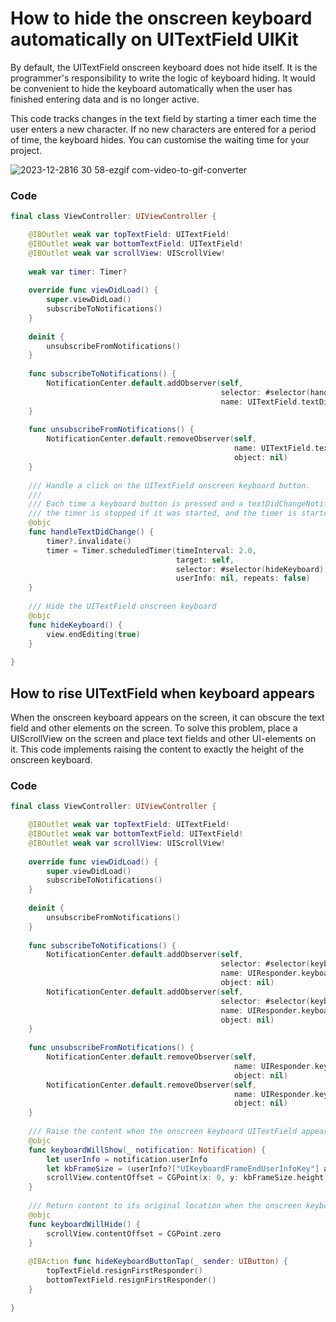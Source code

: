 # How to hide the onscreen keyboard automatically on UITextField UIKit

By default, the UITextField onscreen keyboard does not hide itself. It is the programmer's responsibility to write the logic of keyboard hiding. 
It would be convenient to hide the keyboard automatically when the user has finished entering data and is no longer active.

This code tracks changes in the text field by starting a timer each time the user enters a new character. If no new characters are entered for a period of time, the keyboard hides. You can customise the waiting time for your project.

![2023-12-2816 30 58-ezgif com-video-to-gif-converter](https://github.com/Konst-Is/HideKeyboardAutomatically/assets/125888284/1c467426-bb58-4a28-8aed-9a4dc40428b5)

### Code

```swift
final class ViewController: UIViewController {

    @IBOutlet weak var topTextField: UITextField!
    @IBOutlet weak var bottomTextField: UITextField!
    @IBOutlet weak var scrollView: UIScrollView!
    
    weak var timer: Timer?
    
    override func viewDidLoad() {
        super.viewDidLoad()
        subscribeToNotifications()
    }
    
    deinit {
        unsubscribeFromNotifications()
    }
    
    func subscribeToNotifications() {
        NotificationCenter.default.addObserver(self,
                                               selector: #selector(handleTextDidChange),
                                               name: UITextField.textDidChangeNotification, object: nil)
    }
    
    func unsubscribeFromNotifications() {
        NotificationCenter.default.removeObserver(self,
                                                  name: UITextField.textDidChangeNotification ,
                                                  object: nil)
    }
    
    /// Handle a click on the UITextField onscreen keyboard button.
    ///
    /// Each time a keyboard button is pressed and a textDidChangeNotification notification is received,
    /// the timer is stopped if it was started, and the timer is started again, which calls the hideKeyboard() method via timeInterval.
    @objc
    func handleTextDidChange() {
        timer?.invalidate()
        timer = Timer.scheduledTimer(timeInterval: 2.0,
                                     target: self,
                                     selector: #selector(hideKeyboard),
                                     userInfo: nil, repeats: false)
    }
    
    /// Hide the UITextField onscreen keyboard
    @objc
    func hideKeyboard() {
        view.endEditing(true)
    }
    
}
```

## How to rise UITextField when keyboard appears

When the onscreen keyboard appears on the screen, it can obscure the text field and other elements on the screen. To solve this problem, place a UIScrollView on the screen and place text fields and other UI-elements on it. 
This code implements raising the content to exactly the height of the onscreen keyboard.

### Code

```swift
final class ViewController: UIViewController {

    @IBOutlet weak var topTextField: UITextField!
    @IBOutlet weak var bottomTextField: UITextField!
    @IBOutlet weak var scrollView: UIScrollView!
    
    override func viewDidLoad() {
        super.viewDidLoad()
        subscribeToNotifications()
    }
    
    deinit {
        unsubscribeFromNotifications()
    }
    
    func subscribeToNotifications() {
        NotificationCenter.default.addObserver(self,
                                               selector: #selector(keyboardWillShow),
                                               name: UIResponder.keyboardWillShowNotification,
                                               object: nil)
        NotificationCenter.default.addObserver(self,
                                               selector: #selector(keyboardWillHide),
                                               name: UIResponder.keyboardWillHideNotification,
                                               object: nil)
    }
    
    func unsubscribeFromNotifications() {
        NotificationCenter.default.removeObserver(self,
                                                  name: UIResponder.keyboardWillChangeFrameNotification,
                                                  object: nil)
        NotificationCenter.default.removeObserver(self,
                                                  name: UIResponder.keyboardWillHideNotification,
                                                  object: nil)
    }
    
    /// Raise the content when the onscreen keyboard UITextField appears
    @objc
    func keyboardWillShow(_ notification: Notification) {
        let userInfo = notification.userInfo
        let kbFrameSize = (userInfo?["UIKeyboardFrameEndUserInfoKey"] as! NSValue).cgRectValue
        scrollView.contentOffset = CGPoint(x: 0, y: kbFrameSize.height)
    }
    
    /// Return content to its original location when the onscreen keyboard UITextField disappears
    @objc
    func keyboardWillHide() {
        scrollView.contentOffset = CGPoint.zero
    }
    
    @IBAction func hideKeyboardButtonTap(_ sender: UIButton) {
        topTextField.resignFirstResponder()
        bottomTextField.resignFirstResponder()
    }
    
}
```




